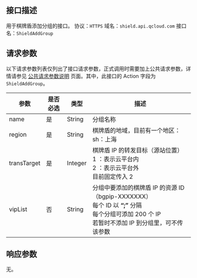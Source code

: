 ## 接口描述
用于棋牌盾添加分组的接口。
协议：`HTTPS`
域名：`shield.api.qcloud.com`
接口名：`ShieldAddGroup`

## 请求参数
以下请求参数列表仅列出了接口请求参数，正式调用时需要加上公共请求参数，详情请参见 [公共请求参数说明](/document/api/213/6976) 页面。其中，此接口的 Action 字段为 `ShieldAddGroup`。

| 参数 | 是否必选 | 类型 | 描述 |
| ----- | ---- | ------ | ---------------------------------------- |
| name   | 是   | String  | 分组名称     |
| region | 是   | String  | 棋牌盾的地域，目前有一个地区：</br>sh：上海 |
| transTarget | 是   | Integer | 棋牌盾 IP 的转发目标（源站位置）</br>1 ：表示云平台内</br>2 ：表示云平台外</br>目前固定传入 2  |
| vipList | 否   | String  | 分组中要添加的棋牌盾 IP 的资源 ID （bgpip-XXXXXXX）</br>每个 ID 以 **“;”** 分隔</br>每个分组可添加 200 个 IP</br>若暂时不添加 IP 到分组里，可不传该参数 |

## 响应参数
无。